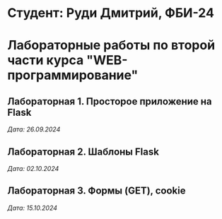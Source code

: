 # Студент: Руди Дмитрий, ФБИ-24

# Лабораторные работы по второй части курса "WEB-программирование"

## Лабораторная 1. Просторое приложение на Flask

*Дата: 26.09.2024*

## Лабораторная 2. Шаблоны Flask

*Дата: 02.10.2024*

## Лабораторная 3. Формы (GET), cookie

*Дата: 15.10.2024*